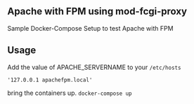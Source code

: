 ## Apache with FPM using mod-fcgi-proxy

Sample Docker-Compose Setup to test Apache with FPM

## Usage

Add the value of APACHE_SERVERNAME to your `/etc/hosts`

```
'127.0.0.1 apachefpm.local'
```

bring the containers up.
`docker-compose up`
